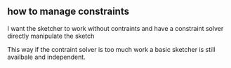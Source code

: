 ## how to manage constraints

I want the sketcher to work without contraints and have a constraint solver directly manipulate the sketch

This way if the contraint solver is too much work a basic sketcher is still availbale and independent.